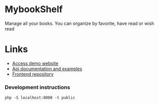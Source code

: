 
# MybookShelf
Manage all your books. You can organize by favorite, have read or wish read

# Links
- [Access demo website](https://dev-mybookshelf.netlify.com/)
- [Api documentation and examples](https://documenter.getpostman.com/view/1791443/SzKVSeZT?version=latest)
- [Frontend repository](https://github.com/redhmam/my-bookshelf-frontend)

### Development instructions
```
php -S localhost:8000 -t public
```
